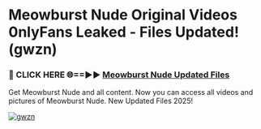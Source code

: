 # Meowburst Nude Original Videos 0nlyFans Leaked - Files Updated! (gwzn)

<h3>🔴 CLICK HERE 🌐==►► <a href="https://tinyurl.com/yrmya6cz" rel="nofollow">Meowburst Nude Updated Files</a></h3>

Get Meowburst Nude and all content. Now you can access all videos and pictures of Meowburst Nude. New Updated Files 2025!

[![gwzn](https://i.imgur.com/FMdXYCs.gif)](https://tinyurl.com/yrmya6cz)
